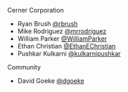 Cerner Corporation

- Ryan Brush [@rbrush]
- Mike Rodriguez [@mrrodriguez]
- William Parker [@WilliamParker]
- Ethan Christian [@EthanEChristian]
- Pushkar Kulkarni [@kulkarnipushkar]

Community

- David Goeke [@dgoeke]

[@rbrush]: https://github.com/rbrush
[@mrrodriguez]: https://github.com/mrrodriguez
[@WilliamParker]: https://github.com/WilliamParker
[@EthanEChristian]: https://github.com/EthanEChristian
[@kulkarnipushkar]: https://github.com/kulkarnipushkar
[@dgoeke]: https://github.com/dgoeke
[@sparkofreason]: https://github.com/sparkofreason
